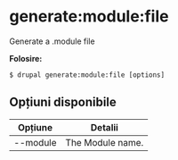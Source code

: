 # generate:module:file
Generate a .module file

**Folosire:**
```
$ drupal generate:module:file [options]
```

## Opțiuni disponibile
Opțiune | Detalii
-------|-------------
--module | The Module name.
